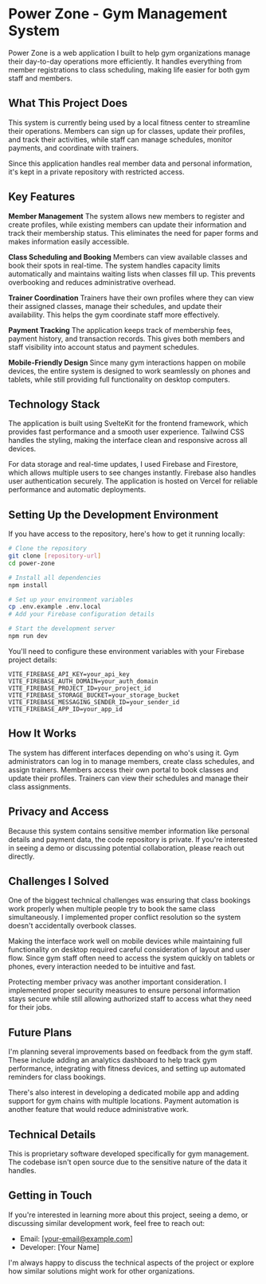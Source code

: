 # Power Zone - Gym Management System

Power Zone is a web application I built to help gym organizations manage their day-to-day operations more efficiently. It handles everything from member registrations to class scheduling, making life easier for both gym staff and members.

## What This Project Does

This system is currently being used by a local fitness center to streamline their operations. Members can sign up for classes, update their profiles, and track their activities, while staff can manage schedules, monitor payments, and coordinate with trainers.

Since this application handles real member data and personal information, it's kept in a private repository with restricted access.

## Key Features

**Member Management**
The system allows new members to register and create profiles, while existing members can update their information and track their membership status. This eliminates the need for paper forms and makes information easily accessible.

**Class Scheduling and Booking**
Members can view available classes and book their spots in real-time. The system handles capacity limits automatically and maintains waiting lists when classes fill up. This prevents overbooking and reduces administrative overhead.

**Trainer Coordination**
Trainers have their own profiles where they can view their assigned classes, manage their schedules, and update their availability. This helps the gym coordinate staff more effectively.

**Payment Tracking**
The application keeps track of membership fees, payment history, and transaction records. This gives both members and staff visibility into account status and payment schedules.

**Mobile-Friendly Design**
Since many gym interactions happen on mobile devices, the entire system is designed to work seamlessly on phones and tablets, while still providing full functionality on desktop computers.

## Technology Stack

The application is built using SvelteKit for the frontend framework, which provides fast performance and a smooth user experience. Tailwind CSS handles the styling, making the interface clean and responsive across all devices.

For data storage and real-time updates, I used Firebase and Firestore, which allows multiple users to see changes instantly. Firebase also handles user authentication securely. The application is hosted on Vercel for reliable performance and automatic deployments.

## Setting Up the Development Environment

If you have access to the repository, here's how to get it running locally:

```bash
# Clone the repository
git clone [repository-url]
cd power-zone

# Install all dependencies
npm install

# Set up your environment variables
cp .env.example .env.local
# Add your Firebase configuration details

# Start the development server
npm run dev
```

You'll need to configure these environment variables with your Firebase project details:

```env
VITE_FIREBASE_API_KEY=your_api_key
VITE_FIREBASE_AUTH_DOMAIN=your_auth_domain
VITE_FIREBASE_PROJECT_ID=your_project_id
VITE_FIREBASE_STORAGE_BUCKET=your_storage_bucket
VITE_FIREBASE_MESSAGING_SENDER_ID=your_sender_id
VITE_FIREBASE_APP_ID=your_app_id
```

## How It Works

The system has different interfaces depending on who's using it. Gym administrators can log in to manage members, create class schedules, and assign trainers. Members access their own portal to book classes and update their profiles. Trainers can view their schedules and manage their class assignments.

## Privacy and Access

Because this system contains sensitive member information like personal details and payment data, the code repository is private. If you're interested in seeing a demo or discussing potential collaboration, please reach out directly.

## Challenges I Solved

One of the biggest technical challenges was ensuring that class bookings work properly when multiple people try to book the same class simultaneously. I implemented proper conflict resolution so the system doesn't accidentally overbook classes.

Making the interface work well on mobile devices while maintaining full functionality on desktop required careful consideration of layout and user flow. Since gym staff often need to access the system quickly on tablets or phones, every interaction needed to be intuitive and fast.

Protecting member privacy was another important consideration. I implemented proper security measures to ensure personal information stays secure while still allowing authorized staff to access what they need for their jobs.

## Future Plans

I'm planning several improvements based on feedback from the gym staff. These include adding an analytics dashboard to help track gym performance, integrating with fitness devices, and setting up automated reminders for class bookings.

There's also interest in developing a dedicated mobile app and adding support for gym chains with multiple locations. Payment automation is another feature that would reduce administrative work.

## Technical Details

This is proprietary software developed specifically for gym management. The codebase isn't open source due to the sensitive nature of the data it handles.

## Getting in Touch

If you're interested in learning more about this project, seeing a demo, or discussing similar development work, feel free to reach out:

- Email: [your-email@example.com]
- Developer: [Your Name]

I'm always happy to discuss the technical aspects of the project or explore how similar solutions might work for other organizations.
